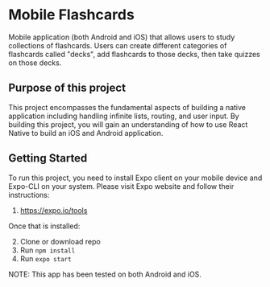 # Mobile Flashcards

Mobile application (both Android and iOS) that allows users to study collections of flashcards. Users can create different categories of flashcards called "decks", add flashcards to those decks, then take quizzes on those decks.

## Purpose of this project

This project encompasses the fundamental aspects of building a native application including handling infinite lists, routing, and user input. By building this project, you will gain an understanding of how to use React Native to build an iOS and Android application.

## Getting Started

To run this project, you need to install Expo client on your mobile device and Expo-CLI on your system. Please visit Expo website and follow their instructions:
1. https://expo.io/tools

Once that is installed:

2. Clone or download repo
3. Run ```npm install```
4. Run ```expo start```

NOTE: This app has been tested on both Android and iOS.
